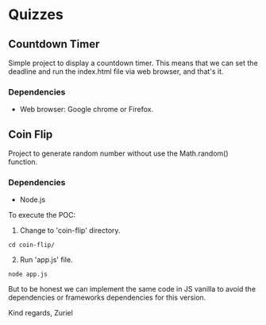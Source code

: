 # Quizzes


## Countdown Timer 

Simple project to display a countdown timer. This means that we can set the deadline and run the index.html file via web browser, and that's it. 

### Dependencies 

- Web browser: Google chrome or Firefox. 

## Coin Flip

Project to generate random number without use the Math.random() function. 

### Dependencies

- Node.js

To execute the POC:

1. Change to 'coin-flip' directory.

`cd coin-flip/`

2. Run 'app.js' file. 

`node app.js`

But to be honest we can implement the same code in JS vanilla to avoid the dependencies or frameworks dependencies for this version.

Kind regards,
Zuriel